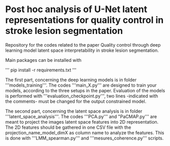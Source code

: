 # Post hoc analysis of U-Net latent representations for quality control in stroke lesion segmentation

Repository for the codes related to the paper Quality control through deep learning model latent space interpretability in stroke lesion segmentation.

Main packages can be installed with

'''
pip install -r requirements.txt
'''

The first part, concerning the deep learning models is in folder '''models_training'''. The codes '''main_X.py''' are designed to train your models, according to the three setups in the paper. Evaluation of the models is performed with '''evaluation_checkpoint.py''', two lines -indicated with the comments- must be changed for the output constrained model.

The second part, concerning the latent space analysis is in folder '''latent_space_analysis'''. The codes '''PCA.py''' and "PaCMAP.py''' are meant to project the images latent space features into 2D representation. The 2D features should be gathered in one CSV file with the projection_name_model_dimX as column name to analyze the features. This is done with '''LMM_spearman.py''' and '''mesures_coherence.py''' scripts.
